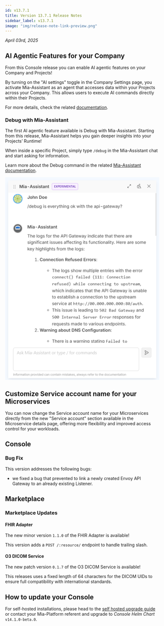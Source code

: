 ```yaml
---
id: v13.7.1
title: Version 13.7.1 Release Notes
sidebar_label: v13.7.1
image: "img/release-note-link-preview.png"
---
```


_April 03rd, 2025_

## AI Agentic Features for your Company

From this Console release you can enable AI agentic features on your Company and Projects!
 
By turning on the "AI settings" toggle in the Company Settings page, you activate Mia-Assistant as an agent that accesses data within your Projects across your Company. This allows users to execute AI commands directly within their Projects.

For more details, check the related [documentation](/console/company-configuration/settings.md).

### Debug with Mia-Assistant

The first AI agentic feature available is Debug with Mia-Assistant.
Starting from this release, Mia-Assistant helps you gain deeper insights into your Projects’ Runtime!

When inside a specific Project, simply type `/debug` in the Mia-Assistant chat and start asking for information.

Learn more about the Debug command in the related [Mia-Assistant documentation](/console/assistant/overview.md).

![debug mia assistant](img/debug-mia-assistant.png)

## Customize Service account name for your Microservices

You can now change the Service account name for your Microservices directly from the new "Service account" section available in the Microservice details page, offering more flexibility and improved access control for your workloads.

## Console

### Bug Fix

This version addresses the following bugs:

* we fixed a bug that prevented to link a newly created Envoy API Gateway to an already existing Listener.

## Marketplace

### Marketplace Updates

#### FHIR Adapter

The new minor version `1.1.0` of the FHIR Adapter is available!

This version adds a `POST /:resource/` endpoint to handle trailing slash.

#### O3 DICOM Service

The new patch version `0.1.7` of the O3 DICOM Service is available!

This releases uses a fixed length of 64 characters for the DICOM UIDs to ensure full compatibility with international standards.

## How to update your Console

For self-hosted installations, please head to the [self hosted upgrade guide](/infrastructure/self-hosted/installation-chart/100_how-to-upgrade.md) or contact your Mia-Platform referent and upgrade to _Console Helm Chart_ `v14.1.0-beta.0`.

